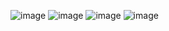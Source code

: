 ![image](https://github.com/anderson895/Point_of_sale-Java/assets/105678913/1ed36f06-96a8-4950-9817-07814881bd43)
![image](https://github.com/anderson895/Point_of_sale-Java/assets/105678913/8c211ea0-6341-422b-b1e9-ae5ad83f8d20)
![image](https://github.com/anderson895/Point_of_sale-Java/assets/105678913/4669943e-75ff-4f30-856d-3aeda2811036)
![image](https://github.com/anderson895/Point_of_sale-Java/assets/105678913/b2afb9ad-40ed-4db7-b8e6-e064072e9084)
